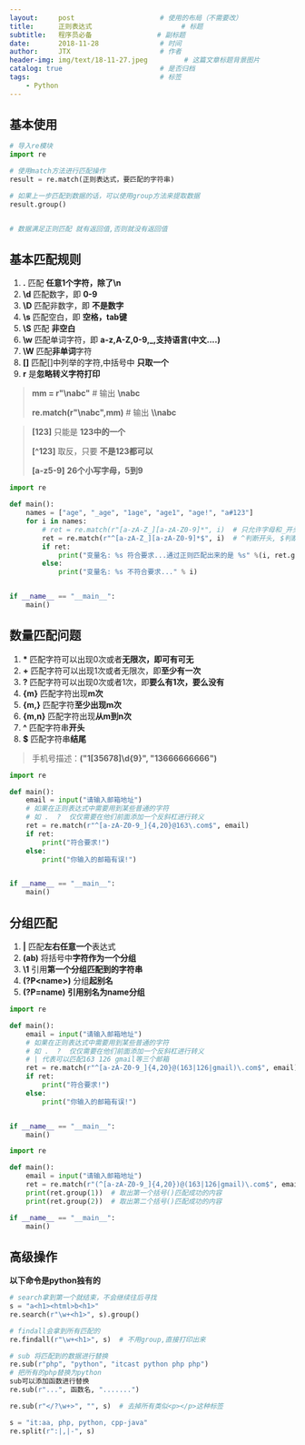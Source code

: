 ```yaml
---
layout:     post                     # 使用的布局（不需要改）
title:      正则表达式                      # 标题 
subtitle:   程序员必备                # 副标题
date:       2018-11-28               # 时间
author:     JTX                      # 作者
header-img: img/text/18-11-27.jpeg         # 这篇文章标题背景图片
catalog: true                        # 是否归档
tags:                                # 标签
    - Python
---
```


## 基本使用

```python
# 导入re模块
import re

# 使用match方法进行匹配操作
result = re.match(正则表达式，要匹配的字符串)

# 如果上一步匹配到数据的话，可以使用group方法来提取数据
result.group()


# 数据满足正则匹配 就有返回值,否则就没有返回值

```

## 基本匹配规则

1. **.** 匹配 **任意1个字符，除了\n**
2. **\d** 匹配数字，即 **0-9**
3. **\D** 匹配非数字，即 **不是数字**
4. **\s** 匹配空白，即 **空格，tab键**
5. **\S** 匹配 **非空白**
6. **\w** 匹配单词字符，即 **a-z,A-Z,0-9,_,支持语言(中文....)**
7. **\W** 匹配**非单词**字符
8. **[]** 匹配[]中列举的字符,中括号中 **只取一个**
9. **r** 是**忽略转义字符打印**

> **mm = r"\nabc"**
> \# 输出 **\\nabc**
> 
> **re.match(r"\\nabc",mm)**
> \# 输出 **\\\\nabc**


>**[123]**   只能是 **123中的一个**
>
>**[^123]**  取反，只要 **不是123都可以**
>
>**[a-z5-9]**  **26个小写字母，5到9**

```python
import re

def main():
    names = ["age", "_age", "1age", "age1", "age!", "a#123"]
    for i in names:
        # ret = re.match(r"[a-zA-Z_][a-zA-Z0-9]*", i)  # 只允许字母和_开头,后面可以是多位数
        ret = re.match(r"^[a-zA-Z_][a-zA-Z0-9]*$", i)  # ^判断开头, $判断结尾
        if ret:
            print("变量名: %s 符合要求...通过正则匹配出来的是 %s" %(i, ret.group()))
        else:
            print("变量名: %s 不符合要求..." % i)


if __name__ == "__main__":
    main()
```

## 数量匹配问题

1. **\*** 匹配字符可以出现0次或者**无限次，即可有可无**
2. **+** 匹配字符可以出现1次或者无限次，即**至少有一次**
3. **?** 匹配字符可以出现0次或者1次，即**要么有1次，要么没有**
4. **{m}** 匹配字符出现**m次**
5. **{m,}** 匹配字符**至少出现m次**
6. **{m,n}** 匹配字符出现**从m到n次**
7. **^** 匹配字符串**开头**
8. **$** 匹配字符串**结尾**

> 手机号描述：**("1[35678]\d{9}", "13666666666")**

```python
import re

def main():
    email = input("请输入邮箱地址")
    # 如果在正则表达式中需要用到某些普通的字符
    # 如 .  ?  仅仅需要在他们前面添加一个反斜杠进行转义
    ret = re.match(r"^[a-zA-Z0-9_]{4,20}@163\.com$", email)
    if ret:
        print("符合要求!")
    else:
        print("你输入的邮箱有误!")


if __name__ == "__main__":
    main()
```

## 分组匹配

1. **&#124;** 匹配**左右任意一个**表达式
2. **(ab)**  将括号中**字符作为一个分组**
3. **\1**  引用**第一个分组匹配到的字符串**
4. **(?P&lt;name&gt;)** 分组**起别名**
5. **(?P=name)**  **引用别名为name分组**

```python
import re

def main():
    email = input("请输入邮箱地址")
    # 如果在正则表达式中需要用到某些普通的字符
    # 如 .  ?  仅仅需要在他们前面添加一个反斜杠进行转义
    # | 代表可以匹配163 126 gmail等三个邮箱
    ret = re.match(r"^[a-zA-Z0-9_]{4,20}@(163|126|gmail)\.com$", email)
    if ret:
        print("符合要求!")
    else:
        print("你输入的邮箱有误!")


if __name__ == "__main__":
    main()
```

```python
import re

def main():
    email = input("请输入邮箱地址")
    ret = re.match(r"(^[a-zA-Z0-9_]{4,20})@(163|126|gmail)\.com$", email)
    print(ret.group(1))  # 取出第一个括号()匹配成功的内容
    print(ret.group(2))  # 取出第二个括号()匹配成功的内容

if __name__ == "__main__":
    main()
```

## 高级操作

**以下命令是python独有的**

```python
# search拿到第一个就结束，不会继续往后寻找
s = "a<h1><html>b<h1>"
re.search(r"\w+<h1>", s).group()

# findall会拿到所有匹配的
re.findall(r"\w+<h1>", s)  # 不用group,直接打印出来

# sub 将匹配到的数据进行替换
re.sub(r"php", "python", "itcast python php php")
# 把所有的php替换为python
sub可以添加函数进行替换
re.sub(r"...", 函数名, ".......")

re.sub(r"</?\w+>", "", s)  # 去掉所有类似<p></p>这种标签

s = "it:aa, php, python, cpp-java"
re.split(r":|,|-", s)
```